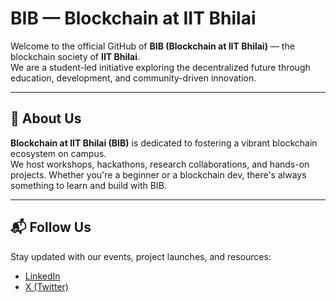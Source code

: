 # BIB — Blockchain at IIT Bhilai

Welcome to the official GitHub of **BIB (Blockchain at IIT Bhilai)** — the blockchain society of **IIT Bhilai**.  
We are a student-led initiative exploring the decentralized future through education, development, and community-driven innovation.

---

## 🚀 About Us

**Blockchain at IIT Bhilai (BIB)** is dedicated to fostering a vibrant blockchain ecosystem on campus.  
We host workshops, hackathons, research collaborations, and hands-on projects. Whether you're a beginner or a blockchain dev, there's always something to learn and build with BIB.

---

## 📬 Follow Us

Stay updated with our events, project launches, and resources:

- [LinkedIn](https://www.linkedin.com/company/blockchain-at-iit-bhilai)  
- [X (Twitter)](https://x.com/BlockchainIITBH)

